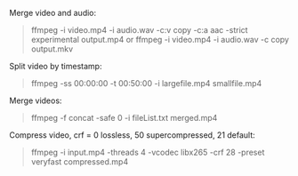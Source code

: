 Merge video and audio:

> ffmpeg -i video.mp4 -i audio.wav -c:v copy -c:a aac -strict experimental output.mp4
> or
> ffmpeg -i video.mp4 -i audio.wav -c copy output.mkv

Split video by timestamp:

> ffmpeg -ss 00:00:00 -t 00:50:00 -i largefile.mp4 smallfile.mp4

Merge videos:

> ffmpeg -f concat -safe 0 -i fileList.txt merged.mp4

Compress video, crf = 0 lossless, 50 supercompressed, 21 default:

> ffmpeg -i input.mp4 -threads 4 -vcodec libx265 -crf 28 -preset veryfast compressed.mp4
